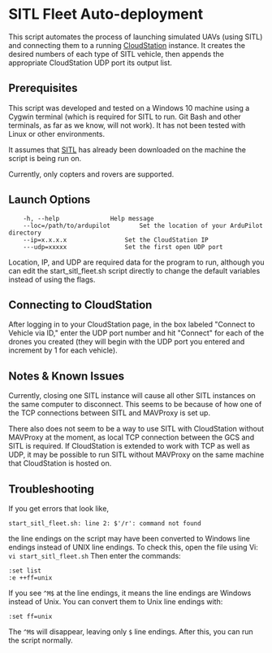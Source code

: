 # SITL Fleet Auto-deployment

This script automates the process of launching simulated UAVs (using SITL) and connecting them to a running [CloudStation](https://github.com/CloudStationTeam/cloud_station_web) instance. It creates the desired numbers of each type of SITL vehicle, then appends the appropriate CloudStation UDP port its output list.

## Prerequisites
This script was developed and tested on a Windows 10 machine using a Cygwin terminal (which is required for SITL to run. Git Bash and other terminals, as far as we know, will not work). It has not been tested with Linux or other environments.

It assumes that [SITL](https://ardupilot.org/dev/docs/SITL-setup-landingpage.html) has already been downloaded on the machine the script is being run on.

Currently, only copters and rovers are supported.

## Launch Options
```
	-h, --help 				Help message
	--loc=/path/to/ardupilot 		Set the location of your ArduPilot directory
	--ip=x.x.x.x 				Set the CloudStation IP
	---udp=xxxxx 				Set the first open UDP port
```

Location, IP, and UDP are required data for the program to run, although you can edit the start_sitl_fleet.sh script directly to change the default variables instead of using the flags.

## Connecting to CloudStation
After logging in to your CloudStation page, in the box labeled "Connect to Vehicle via ID," enter the UDP port number and hit "Connect" for each of the drones you created (they will begin with the UDP port you entered and increment by 1 for each vehicle).

## Notes & Known Issues
Currently, closing one SITL instance will cause all other SITL instances on the same computer to disconnect. This seems to be because of how one of the TCP connections between SITL and MAVProxy is set up.

There also does not seem to be a way to use SITL with CloudStation without MAVProxy at the moment, as local TCP connection between the GCS and SITL is required. If CloudStation is extended to work with TCP as well as UDP, it may be possible to run SITL without MAVProxy on the same machine that CloudStation is hosted on.

## Troubleshooting
If you get errors that look like,
```
start_sitl_fleet.sh: line 2: $'/r': command not found
```
the line endings on the script may have been converted to Windows line endings instead of UNIX line endings. To check this, open the file using Vi:
`vi start_sitl_fleet.sh`
Then enter the commands:
```
:set list
:e ++ff=unix
```
If you see `^M$` at the line endings, it means the line endings are Windows instead of Unix. You can convert them to Unix line endings with:
```
:set ff=unix
```
The `^M`s will disappear, leaving only `$` line endings. After this, you can run the script normally.
